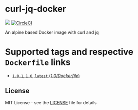 # curl-jq-docker
[![](https://images.microbadger.com/badges/image/peterevans/curl-jq.svg)](https://microbadger.com/images/peterevans/curl-jq)
[![CircleCI](https://circleci.com/gh/peter-evans/curl-jq-docker/tree/master.svg?style=svg)](https://circleci.com/gh/peter-evans/curl-jq-docker/tree/master)

An alpine based Docker image with curl and jq

# Supported tags and respective `Dockerfile` links

- [`1.0.1`, `1.0`, `latest`  (*1.0/Dockerfile*)](https://github.com/peter-evans/curl-jq-docker/tree/master)

## License

MIT License - see the [LICENSE](LICENSE) file for details